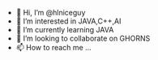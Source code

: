 - 👋 Hi, I’m @hlniceguy
- 👀 I’m interested in JAVA,C++,AI
- 🌱 I’m currently learning JAVA
- 💞️ I’m looking to collaborate on GHORNS
- 📫 How to reach me ...

<!---
hlniceguy/hlniceguy is a ✨ special ✨ repository because its `README.md` (this file) appears on your GitHub profile.
You can click the Preview link to take a look at your changes.
--->
